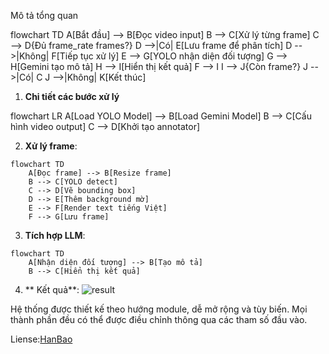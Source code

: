 Mô tả tổng quan

flowchart TD
    A[Bắt đầu] --> B[Đọc video input]
    B --> C[Xử lý từng frame]
    C --> D{Đủ frame_rate frames?}
    D -->|Có| E[Lưu frame để phân tích]
    D -->|Không| F[Tiếp tục xử lý]
    E --> G[YOLO nhận diện đối tượng]
    G --> H[Gemini tạo mô tả]
    H --> I[Hiển thị kết quả]
    F --> I
    I --> J{Còn frame?}
    J -->|Có| C
    J -->|Không| K[Kết thúc]

1. **Chi tiết các bước xử lý**

flowchart LR
    A[Load YOLO Model] --> B[Load Gemini Model]
    B --> C[Cấu hình video output]
    C --> D[Khởi tạo annotator]


2. **Xử lý frame**:
```mermaid
flowchart TD
    A[Đọc frame] --> B[Resize frame]
    B --> C[YOLO detect]
    C --> D[Vẽ bounding box]
    D --> E[Thêm background mờ]
    E --> F[Render text tiếng Việt]
    F --> G[Lưu frame]
```
3. **Tích hợp LLM**:
```mermaid
flowchart TD
    A[Nhận diện đối tượng] --> B[Tạo mô tả]
    B --> C[Hiển thị kết quả]
```
4. ** Kết quả**:
![result](data/img1.png)

Hệ thống được thiết kế theo hướng module, dễ mở rộng và tùy biến. Mọi thành phần đều có thể được điều chỉnh thông qua các tham số đầu vào.

Liense:[HanBao](https://github.com/BaoHan1712)